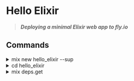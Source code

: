 Hello Elixir
============

> ***Deploying a minimal Elixir web app to fly.io***

Commands
--------

<details>
    <summary>mix new hello_elixir --sup</summary>

```
* creating README.md
* creating .formatter.exs
* creating .gitignore
* creating mix.exs
* creating lib
* creating lib/hello_elixir.ex
* creating lib/hello_elixir/application.ex
* creating test
* creating test/test_helper.exs
* creating test/hello_elixir_test.exs

Your Mix project was created successfully.
You can use "mix" to compile it, test it, and more:

    cd hello_elixir
    mix test

Run "mix help" for more commands.
```

</details>

<details>
    <summary>cd hello_elixir</summary>
</details>

<details>
    <summary>mix deps.get</summary>

```
Resolving Hex dependencies...
Dependency resolution completed:
Unchanged:
  cowboy 1.1.2
  cowlib 1.0.2
  mime 1.5.0
  plug 1.11.1
  plug_cowboy 1.0.0
  plug_crypto 1.2.1
  ranch 1.3.2
  telemetry 0.4.2
All dependencies are up to date
```

</details>